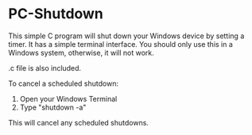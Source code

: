 # PC-Shutdown
This simple C program will shut down your Windows device by setting a timer. It has a simple terminal interface.
You should only use this in a Windows system, otherwise, it will not work.

.c file is also included.

To cancel a scheduled shutdown:
1) Open your Windows Terminal
2) Type "shutdown -a"

This will cancel any scheduled shutdowns.
